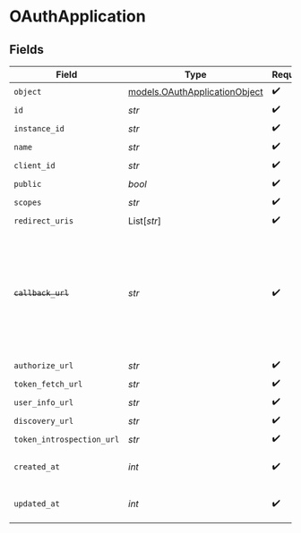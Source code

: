 # OAuthApplication


## Fields

| Field                                                                                                                   | Type                                                                                                                    | Required                                                                                                                | Description                                                                                                             | Example                                                                                                                 |
| ----------------------------------------------------------------------------------------------------------------------- | ----------------------------------------------------------------------------------------------------------------------- | ----------------------------------------------------------------------------------------------------------------------- | ----------------------------------------------------------------------------------------------------------------------- | ----------------------------------------------------------------------------------------------------------------------- |
| `object`                                                                                                                | [models.OAuthApplicationObject](../models/oauthapplicationobject.md)                                                    | :heavy_check_mark:                                                                                                      | N/A                                                                                                                     | oauth_application                                                                                                       |
| `id`                                                                                                                    | *str*                                                                                                                   | :heavy_check_mark:                                                                                                      | N/A                                                                                                                     | oauth_app_1234                                                                                                          |
| `instance_id`                                                                                                           | *str*                                                                                                                   | :heavy_check_mark:                                                                                                      | N/A                                                                                                                     | instance_5678                                                                                                           |
| `name`                                                                                                                  | *str*                                                                                                                   | :heavy_check_mark:                                                                                                      | N/A                                                                                                                     | Example OAuth App                                                                                                       |
| `client_id`                                                                                                             | *str*                                                                                                                   | :heavy_check_mark:                                                                                                      | N/A                                                                                                                     | client_12345                                                                                                            |
| `public`                                                                                                                | *bool*                                                                                                                  | :heavy_check_mark:                                                                                                      | N/A                                                                                                                     | false                                                                                                                   |
| `scopes`                                                                                                                | *str*                                                                                                                   | :heavy_check_mark:                                                                                                      | N/A                                                                                                                     | profile email                                                                                                           |
| `redirect_uris`                                                                                                         | List[*str*]                                                                                                             | :heavy_check_mark:                                                                                                      | N/A                                                                                                                     |                                                                                                                         |
| ~~`callback_url`~~                                                                                                      | *str*                                                                                                                   | :heavy_check_mark:                                                                                                      | : warning: ** DEPRECATED **: This will be removed in a future release, please migrate away from it as soon as possible. | https://example.com/oauth/callback                                                                                      |
| `authorize_url`                                                                                                         | *str*                                                                                                                   | :heavy_check_mark:                                                                                                      | N/A                                                                                                                     | https://example.com/authorize                                                                                           |
| `token_fetch_url`                                                                                                       | *str*                                                                                                                   | :heavy_check_mark:                                                                                                      | N/A                                                                                                                     | https://example.com/oauth/token                                                                                         |
| `user_info_url`                                                                                                         | *str*                                                                                                                   | :heavy_check_mark:                                                                                                      | N/A                                                                                                                     | https://example.com/userinfo                                                                                            |
| `discovery_url`                                                                                                         | *str*                                                                                                                   | :heavy_check_mark:                                                                                                      | N/A                                                                                                                     |                                                                                                                         |
| `token_introspection_url`                                                                                               | *str*                                                                                                                   | :heavy_check_mark:                                                                                                      | N/A                                                                                                                     |                                                                                                                         |
| `created_at`                                                                                                            | *int*                                                                                                                   | :heavy_check_mark:                                                                                                      | Unix timestamp of creation.<br/>                                                                                        | 1609459200                                                                                                              |
| `updated_at`                                                                                                            | *int*                                                                                                                   | :heavy_check_mark:                                                                                                      | Unix timestamp of last update.<br/>                                                                                     | 1612137600                                                                                                              |